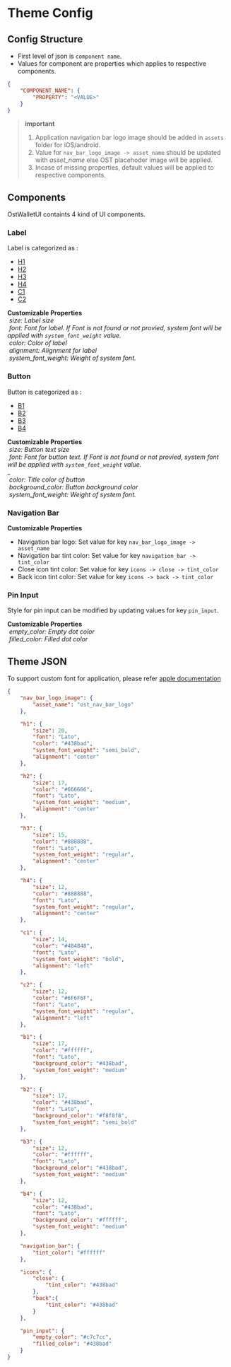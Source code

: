# Theme Config
## Config Structure
* First level of json is `component name`.
* Values for component are properties which applies to respective components.
```json
{
    "COMPONENT_NAME": {
        "PROPERTY": "<VALUE>"
    }
}
```
> **important**
> 1. Application navigation bar logo image should be added in `assets` folder for iOS/android.
> 2. Value for `nav_bar_logo_image -> asset_name` should be updated with *asset_name* else OST placehoder image will be applied.
> 3. Incase of missing properties, default values will be applied to respective components.

## Components

OstWalletUI containts 4 kind of UI components. 

 ### Label
 Label is categorized as :
 * [H1](ThemeConfig.md#theme-json)
 * [H2](ThemeConfig.md#theme-json)
 * [H3](ThemeConfig.md#theme-json)
 * [H4](ThemeConfig.md#theme-json)
 * [C1](ThemeConfig.md#theme-json)
 * [C2](ThemeConfig.md#theme-json)

 **Customizable Properties**<br/>
 &nbsp;_size: Label size_<br/>
 &nbsp;_font: Font for label. If Font is not found or not provied, system font will be applied with `system_font_weight` value._<br/>
 &nbsp;_color: Color of label_<br/>
 &nbsp;_alignment: Alignment for label_<br/>
 &nbsp;_system_font_weight: Weight of system font._<br/>
 
 ### Button
 
 Button is categorized as :
 * [B1](ThemeConfig.md#theme-json)
 * [B2](ThemeConfig.md#theme-json)
 * [B3](ThemeConfig.md#theme-json)
 * [B4](ThemeConfig.md#theme-json)
 
 **Customizable Properties**<br/>
 &nbsp;_size: Button text size_<br/>
 &nbsp;_font: Font for button text. If Font is not found or not provied, system font will be applied with `system_font_weight` value._<br/>_<br/>
 &nbsp;_color: Title color of button_<br/>
 &nbsp;_background_color: Button background color_<br/>
 &nbsp;_system_font_weight: Weight of system font._<br/>
 
 ### Navigation Bar
 
 **Customizable Properties**<br/>
 * Navigation bar logo:
 Set value for key `nav_bar_logo_image -> asset_name` 
 * Navigation bar tint color:
 Set value for key `navigation_bar -> tint_color`
 *  Close icon tint color:
 Set value for key `icons -> close -> tint_color` 
 * Back icon tint color:
 Set value for key `icons -> back -> tint_color`
 
 ### Pin Input
 
 Style for pin input can be modified by updating values for key `pin_input`.
 
 **Customizable Properties**<br/>
 &nbsp;_empty_color: Empty dot color_<br/>
 &nbsp;_filled_color: Filled dot color_<br/>
    
## Theme JSON

To support custom font for application, please refer [apple documentation](https://developer.apple.com/documentation/uikit/text_display_and_fonts/adding_a_custom_font_to_your_app)

```json
{
    "nav_bar_logo_image": {
        "asset_name": "ost_nav_bar_logo"
    },

    "h1": {
        "size": 20,
        "font": "Lato",
        "color": "#438bad",
        "system_font_weight": "semi_bold",
        "alignment": "center"
    },

    "h2": {
        "size": 17,
        "color": "#666666",
        "font": "Lato",
        "system_font_weight": "medium",
        "alignment": "center"
    },

    "h3": {
        "size": 15,
        "color": "#888888",
        "font": "Lato",
        "system_font_weight": "regular",
        "alignment": "center"
    },

    "h4": {
        "size": 12,
        "color": "#888888",
        "font": "Lato",
        "system_font_weight": "regular",
        "alignment": "center"
    },

    "c1": {
        "size": 14,
        "color": "#484848",
        "font": "Lato",
        "system_font_weight": "bold",
        "alignment": "left"
    },

    "c2": {
        "size": 12,
        "color": "#6F6F6F",
        "font": "Lato",
        "system_font_weight": "regular",
        "alignment": "left"
    },

    "b1": {
        "size": 17,
        "color": "#ffffff",
        "font": "Lato",
        "background_color": "#438bad",
        "system_font_weight": "medium"
    },

    "b2": {
        "size": 17,
        "color": "#438bad",
        "font": "Lato",
        "background_color": "#f8f8f8",
        "system_font_weight": "semi_bold"
    },

    "b3": {
        "size": 12,
        "color": "#ffffff",
        "font": "Lato",
        "background_color": "#438bad",
        "system_font_weight": "medium"
    }, 

    "b4": {
        "size": 12,
        "color": "#438bad",
        "font": "Lato",
        "background_color": "#ffffff",
        "system_font_weight": "medium"
    },

    "navigation_bar": {
        "tint_color": "#ffffff"
    },

    "icons": {
        "close": {
            "tint_color": "#438bad"
        },
        "back":{
            "tint_color": "#438bad"
        }
    },

    "pin_input": {
        "empty_color": "#c7c7cc",
        "filled_color": "#438bad"
    }
}
```
